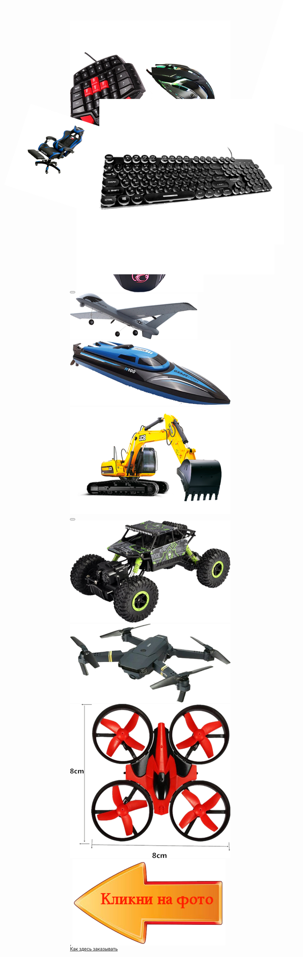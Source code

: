 <!DOCTYPE html>

<html>

<head>
    <meta charset="UTF-8">
    <title>Товары для подарка</title>
    <script type='text/javascript' src="https://code.jquery.com/jquery-3.3.1.js"></script>
    <style>
              body {
background-image: url('img/gamer.jpg');
background-repeat: no-repeat;
background-size: 1275px ;
min-height: 1200px;

overflow-x: hidden;
}

body:before {
  background:
  url("img/fon2.jpg") no-repeat center center;
  bottom: 0;
  content: "";
  height: 295px;
  left: 0;
  position: absolute;/*абсолютное позиционирование*/
  right: 0;
  top: 715px;
  height: 1365px;
  }


#Kla{
  position:absolute;
  left:5px;
  top:-40px;
  width: 240px; 
  }
#r{
  background-color: Transparent;
  border: none;
  cursor:pointer;
  overflow: hidden;
  outline:none;
  width: 225px;
  height: 170px;
  z-index: 400;
  position: absolute;
  left: -1px;
}
.djrheu{
  background-color: #0000007d;
  width: 100%;
  height: 100%;
  position: fixed;
  top: 0px;
  left: 0px;
  z-index: 5000;
  display: none;
}
.dyenhb{
  background-image: url('img/gamer2.jpg') ;
  position: fixed;
  width: 210px;
  height: 200px;
 top : 250px;
 left: 500px;

}
.kl{
  width: 200px;
}
#kl1{
  top:5px;
  left: 20px;
  display: flex;
}
#kl1:hover{
  transform: scale(2, 2);
}

a.tr{
  display: inline-block;
  font-size: 1.1em;
  width:30px;
  text-decoration:none;
  text-align:center;
  font: bold 14px arial;
  text-transform: uppercase;
  padding: 10px 15px;
  margin: 20px auto;
 
  color: #ccc;
  background-color: #555;
  background-image: linear-gradient(top, #888 0%, #555 100%);
  background-image: -webkit-gradient(linear, left top, left bottom, color-stop(0, #888), color-stop(1, #555));
  background-image: -moz-linear-gradient(top, #888 0%, #555 100%);
  background-image: -o-linear-gradient(top, #888 0%, #555 100%);
  border: none;
  border-radius: 3px;
  text-shadow: 0px -1px 0px #000;
  box-shadow: 0px 1px 0px #666,0px 5px 0px #444,0px 6px 6px rgba(0, 0, 0, .6);
  -webkit-transition: ease .15s all;
  -moz-transition: ease .15s all;
  -o-transition: ease .15s all;
  transition: ease .15s all;
  -webkit-animation: none;
   -moz-animation: none;
   -o-animation: none;
    animation: none;
  }
  a.tr:hover, a.bott:focus{
  -webkit-animation: linear 1.2s light infinite;
  -moz-animation: linear 1.2s light infinite;
  -o-animation: linear 1.2s light infinite;
  animation: linear 1.2s light infinite;
  }
  @-webkit-keyframes light{
  0%   { color: #ddd; text-shadow: 0px -1px 0px #000; }
  50%   { color: #fff; text-shadow: 0px -1px 0px #444, 0px 0px 5px #ffd, 0px 0px 8px #fff; }
  100% { color: #ddd; text-shadow: 0px -1px 0px #000; }
  }
  @-moz-keyframes light{
  0%   { color: #ddd; text-shadow: 0px -1px 0px #000; }
  50%   { color: #fff; text-shadow: 0px -1px 0px #444, 0px 0px 5px #ffd, 0px 0px 8px #fff; }
  100% { color: #ddd; text-shadow: 0px -1px 0px #000; }
  }
  @-o-keyframes light{
  0%   { color: #ddd; text-shadow: 0px -1px 0px #000; }
  50%   { color: #fff; text-shadow: 0px -1px 0px #444, 0px 0px 5px #ffd, 0px 0px 8px #fff; }
  100% { color: #ddd; text-shadow: 0px -1px 0px #000; }
  }
  @keyframes light{
  0%   { color: #ddd; text-shadow: 0px -1px 0px #000; }
  50%   { color: #fff; text-shadow: 0px -1px 0px #444, 0px 0px 5px #ffd, 0px 0px 8px #fff; }
  100% { color: #ddd; text-shadow: 0px -1px 0px #000; }
  }
  a.tr:active{
  color: #fff;
  text-shadow: 0px -1px 0px #444,0px 0px 5px #ffd,0px 0px 8px #fff;
  box-shadow: 0px 1px 0px #666,0px 2px 0px #444,0px 2px 2px rgba(0, 0, 0, .9);
  -webkit-transform: translateY(3px);
  -moz-transform: translateY(3px);
  -o-transform: translateY(3px);
  transform: translateY(3px);
  -webkit-animation: none;
  -moz-animation: none;
  -o-animation: none;
  animation: none;
  }
#sound{
    width: 250px;
    margin-top:-10px;
    margin-left:300px;
    transform:rotate(-20deg);
    position: absolute;
}
#so:hover{
  transform: scale(1.7, 1.7);
}
#r1{
  background-color: Transparent;
  border: none;
  cursor:pointer;
  overflow: hidden;
  outline:none;
  width: 100px;
  height: 140px;
  z-index: 400;
  position: absolute;
  top:25px;
  left:380px;
}
#PS1{
  background-position: 5px 5px;
  position:absolute;
  left:840px;
  top:-0px;
  transform: rotate(18deg);
  width: 500px;
  }
#ps:hover{
  transform: scale(2, 2);
}
#r2{
background-color: Transparent;
border: none;
cursor:pointer;
overflow: hidden;
outline:none;
width: 180px;
height: 160px;
z-index: 400;
position: absolute;
top:30px;
left:1050px;
}

#r3{
  background-color: Transparent;
  border: none;
  cursor:pointer;
  overflow: hidden;
  outline:none;
  width: 180px;
  height: 160px;
  z-index: 400;
  position: absolute;
  top:390px;
  left:94px;
}
#sidi{
  background-position: 5px 5px;
  position: absolute;
  width: 300px;
  top:365px;
  left:55px;
  transform: rotate(18deg);
}
#kres:hover{
  transform: scale(2, 2);
}
#VR{
  background-position: 5px 5px;
  position:absolute;
  left:650px;
  width: 250px;
}
#vr:hover{
  transform: scale(2, 2);
}
#r4{
  background-color: Transparent;
  border: none;
  cursor:pointer;
  overflow: hidden;
  outline:none;
  left:650px;
  width: 250px;
  height: 160px;
  z-index: 400;
  position: absolute;
}
#KLA{
  position: absolute;
  top:  310px;
  left: 320px;
  width: 550px;
}
#KLAVA:hover{
  transform: scale(2.2, 2.2);
}
#r5{
  background-color: Transparent;
  border: none;
  cursor:pointer;
  overflow: hidden;
  outline:none;
  top:  470px;
  left: 320px;
  width: 550px;
  height: 190px;
  z-index: 4000;
  position: absolute;
}

#MOUSE{
  position: absolute;
  top: 430px;
  left: 920px;
  width: 250px;
  transform: rotate(-10deg);
}
#mouse:hover{
  transform: scale(2.2, 2.2);
}
#r6{
  background-color: Transparent;
  border: none;
  cursor:pointer;
  overflow: hidden;
  outline:none;
  top: 430px;
  left: 960px;
  width: 170px;
  height: 250px;
  z-index: 4000;
  position: absolute;
}

#PLANNER{
position: absolute;
top: 770px;
left: 840px;
width: 270px;
}
#planner:hover{
  transform: scale(2.2, 2.2);
}
#r7{
  background-color: Transparent;
  border: none;
  cursor:pointer;
  overflow: hidden;
  outline:none;
  top: 770px;
  left: 840px;
  width: 270px;
  height: 100px;
  z-index: 4000;
  position: absolute;
}

#LODKA{
  position: absolute;
  top: 1480px;
  left: 910px;
  width: 250px;
  }
  #lodka:hover{
    transform: scale(2.2, 2.2);
  }
  #r8{
    background-color: Transparent;
    border: none;
    cursor:pointer;
    overflow: hidden;
    outline:none;
    top: 1480px;
    left: 910px;
    width: 250px;
    height: 100px;
    z-index: 4000;
    position: absolute;
  }

  #ECSC{
    position: absolute;
    top: 1900px;
    left: 630px;
    width: 300px;
    }
    #ecsc:hover{
      transform: scale(2.2, 2.2);
    }
    #r9{
      background-color: Transparent;
      border: none;
      cursor:pointer;
      overflow: hidden;
      outline:none;
      top: 1910px;
    left: 660px;
    width: 260px;
      height: 170px;
      z-index: 4000;
      position: absolute;
    }

    #BAGI{
      position: absolute;
      top: 1630px;
      left: 130px;
      width: 250px;
      }
      #bagi:hover{
        transform: scale(2.2, 2.2);
      }
#r10{
    background-color: Transparent;
     position: absolute;
    border: none;
    cursor:pointer;
    overflow: hidden;
    outline:none;
    top: 1630px;
   left: 130px;
    width: 240px;
    height: 170px;
    z-index: 4100;       
}




#RDFLH{
  position: absolute;
  top: 970px;
  left: 760px;
  width: 240px;
  }
  #rdflh:hover{
    transform: scale(2.2, 2.2);
  }
  #r11{
    background-color: Transparent;
    border: none;
    cursor:pointer;
    overflow: hidden;
    outline:none;
    top: 970px;
    left: 760px;
    width: 240px;
    height: 120px;
    z-index: 4000;
    position: absolute;
}

#KVADR{
  position: absolute;
  top: 1170px;
  left: 1060px;
  width: 100px;
  }
  #kvadr:hover{
    transform: scale(2.2, 2.2);
  }
  #r12{
    background-color: Transparent;
    border: none;
    cursor:pointer;
    overflow: hidden;
    outline:none;
    top: 1170px;
    left: 1060px;
    width: 100px;
    height: 100px;
    z-index: 4000;
    position: absolute;
}



a.SOS{
  display: block;
  font-size: 1.1em;
  width:90px;
  text-decoration:none;
  text-align:center;
  font: bold 14px arial;
  text-transform: uppercase;
  padding: 10px 15px;
  margin: 20px 510px;
  color: #ccc;
  background-color: #555;
  background-image: linear-gradient(top, #888 0%, #555 100%);
  background-image: -webkit-gradient(linear, left top, left bottom, color-stop(0, #888), color-stop(1, #555));
  background-image: -moz-linear-gradient(top, #888 0%, #555 100%);
  background-image: -o-linear-gradient(top, #888 0%, #555 100%);
  border: none;
  border-radius: 3px;
  text-shadow: 0px -1px 0px #000;
  box-shadow: 0px 1px 0px #666,0px 5px 0px #444,0px 6px 6px rgba(0, 0, 0, .6);
  -webkit-transition: ease .15s all;
  -moz-transition: ease .15s all;
  -o-transition: ease .15s all;
  transition: ease .15s all;
  -webkit-animation: none;
   -moz-animation: none;
   -o-animation: none;
    animation: none;
  }
  a.SOS:hover, a.SOS:focus{
  -webkit-animation: linear 1.2s light infinite;
  -moz-animation: linear 1.2s light infinite;
  -o-animation: linear 1.2s light infinite;
  animation: linear 1.2s light infinite;
  }
  @-webkit-keyframes light{
  0%   { color: #ddd; text-shadow: 0px -1px 0px #000; }
  50%   { color: #fff; text-shadow: 0px -1px 0px #444, 0px 0px 5px #ffd, 0px 0px 8px #fff; }
  100% { color: #ddd; text-shadow: 0px -1px 0px #000; }
  }
  @-moz-keyframes light{
  0%   { color: #ddd; text-shadow: 0px -1px 0px #000; }
  50%   { color: #fff; text-shadow: 0px -1px 0px #444, 0px 0px 5px #ffd, 0px 0px 8px #fff; }
  100% { color: #ddd; text-shadow: 0px -1px 0px #000; }
  }
  @-o-keyframes light{
  0%   { color: #ddd; text-shadow: 0px -1px 0px #000; }
  50%   { color: #fff; text-shadow: 0px -1px 0px #444, 0px 0px 5px #ffd, 0px 0px 8px #fff; }
  100% { color: #ddd; text-shadow: 0px -1px 0px #000; }
  }
  @keyframes light{
  0%   { color: #ddd; text-shadow: 0px -1px 0px #000; }
  50%   { color: #fff; text-shadow: 0px -1px 0px #444, 0px 0px 5px #ffd, 0px 0px 8px #fff; }
  100% { color: #ddd; text-shadow: 0px -1px 0px #000; }
  }
  a.SOS:active{
  color: #fff;
  text-shadow: 0px -1px 0px #444,0px 0px 5px #ffd,0px 0px 8px #fff;
  box-shadow: 0px 1px 0px #666,0px 2px 0px #444,0px 2px 2px rgba(0, 0, 0, .9);
  -webkit-transform: translateY(3px);
  -moz-transform: translateY(3px);
  -o-transform: translateY(3px);
  transform: translateY(3px);
  -webkit-animation: none;
  -moz-animation: none;
  -o-animation: none;
  animation: none;
  }


  #sos{
    position: absolute;
    left: 800px;
    top:290px;
    width: 200px;
    display: none;
    z-index: 10000;
  }
#OBRAZ{
  position: absolute;
  left: 500px;
  top: 200px;
  width: 300px;
  height: 700px;
  z-index: 9999;
  display: none;
}
#OBRAZBUT{
  position: absolute;
  left: 500px;
  top: 310px;
  width: 300px;
  height: 100px;
  z-index: 10000;
  display: none;
  border: none;
cursor:pointer;
overflow: hidden;
outline:none;
background-color: Transparent;
}
#obraz:hover{
  transform: scale(2.2, 2.2);
}
</style>
</head>

<body > 

<div id="skla" class="djrheu"> 
    <div id="vkla" class="dyenhb">
       <a href="http://buyeasy.by/redirect/cpa/o/pjdrqujaxkrr4q4pqsewqlw10v0bbvcf/"><img src="img/klava.png"  class="kl" id="kl1"> </a>  <br><br><br><br>
       <a id="tr" class="tr"  href="#">1</a>
       <a id="tr1" class="tr" href="#" >2</a>
       <a id="tr2" class="tr" href="#" >3</a>
    </div>
</div>
<button id="r"></button>
<img src="img/Klava.png" id="Kla"  class="ikla" >

<div id="ssou" class="djrheu"> 
    <div id="vsou" class="dyenhb">
    <a href="http://buyeasy.by/redirect/cpa/o/pjex8wufup3ih92d1uybre2cpvcf9x6b/"><img src="img/sound.png"  class="kl" id="so"> </a>   <br><br><br><br>
    <a id="so1" class="tr"  href="#">1</a>
    <a id="so2" class="tr" href="#" >2</a>
    <a id="so3" class="tr" href="#" >3</a>
    </div>
</div>
<button id="r1"></button>
<img src="img/sound.png" id="sound" class="isound" >




<div id="sps" class="djrheu"> 
   <div id="vps" class="dyenhb">
   <a href="http://buyeasy.by/redirect/cpa/o/pjdq1el2wnqeio4di7pv4otwsxam1bns/"><img src="img/ps_1.png"  class="kl" id="ps"> </a>  <br><br><br><br><br>
   <a id="ps1" class="tr"  href="#">1</a>
   <a id="ps2" class="tr" href="#" >2</a>
   <a id="ps3" class="tr" href="#" >3</a>
    </div>
</div>
<button id="r2"></button>
<img src="img/PS1.png" id="PS1"    class="ips1">



<div id="skres" class="djrheu"> 
    <div id="vkres" class="dyenhb">
    <a href="http://buyeasy.by/redirect/cpa/o/pjdq1el2wnqeio4di7pv4otwsxam1bns/"><img src="img/kres3.png"  class="kl" id="kres"> </a>  <br><br><br><br><br><br><br><br>
    <a id="kres1" class="tr"  href="#">1</a>
    <a id="kres2" class="tr" href="#" >2</a>
    <a id="kres3" class="tr" href="#" >3</a>
    </div>
</div>
 <button id="r3"></button>
<img src="img/Кресло.png" id="sidi" class="isidi">



<div id="svr" class="djrheu"> 
    <div id="vvr" class="dyenhb">
    <a href="http://buyeasy.by/redirect/cpa/o/pjdqy7qy1p0vmy7rd59x0k0ned0xuzzo/"><img src="img/VR-Pro.png"  class="kl" id="vr"> </a>  <br><br><br><br><br>><br><br>><br><br>
    <a id="vr1" class="tr"  href="#">1</a>
    <a id="vr2" class="tr" href="#" >2</a>
    <a id="vr3" class="tr" href="#" >3</a>
    </div>
</div>
 <button id="r4"></button>
<img src="img/VR-Pro.png" id="VR" class="ivr" >



<div id="sKL" class="djrheu">
    <div id="vKL" class="dyenhb">
        <a href="http://buyeasy.by/redirect/cpa/o/pjqe5y9tlmstv0h420daotf03a7kr3t1/"><img src="img/KLAVA_.png"  class="kl" id="KLAVA"></a>   <br><br><br><br><br><br><br><br>
        <a id="KL1" class="tr" href="#">1</a>
        <a id="KL2" class="tr" href="#">2</a>
        <a id="KL3" class="tr" href="#">3</a>
    </div>
</div>
<button id="r5"></button>
<img src="img/KLAVA_.png" id="KLA" class="ivr" >


<div id="smouse" class="djrheu">
    <div id="vmouse" class="dyenhb">
        <a href="http://buyeasy.by/redirect/cpa/o/pjqfxwwvqh9tqvl5hjd7liv2519fq4zq/"><img src="img/mouse.png"  class="kl" id="mouse"></a>   <br><br><br><br><br><br><br><br>
        <a id="mouse1" class="tr" href="#">1</a>
        <a id="mouse2" class="tr" href="#">2</a>
        <a id="mouse3" class="tr" href="#">3</a>
    </div>
</div>
<button id="r6"></button>
<img src="img/mouse.png" id="MOUSE" class="imouse" >



<div id="splanner" class="djrheu">
    <div id="vplanner" class="dyenhb">
        <a href="http://buyeasy.by/redirect/cpa/o/pjqmrq28bsquccl3itwi7m0ptolaax57/"><img src="img/PLANNER.png"  class="kl" id="planner"></a>   <br><br><br><br><br><br><br><br>
        <a id="planner1" class="tr" href="#">1</a>
        <a id="planner2" class="tr" href="#">2</a>
        <a id="planner3" class="tr" href="#">3</a>
    </div>
</div>
<button id="r7"></button>
<img src="img/PLANNER.png" id="PLANNER" class="imouse" >



<div id="slodka" class="djrheu">
    <div id="vlodka" class="dyenhb">
        <a href="http://buyeasy.by/redirect/cpa/o/pjqms4u83sjy3mxx1gn4nqzyt1rtjgwb/"><img src="img/LODKA.png"  class="kl" id="lodka"></a>   <br><br><br><br><br><br><br><br>
        <a id="lodka1" class="tr" href="#">1</a>
        <a id="lodka2" class="tr" href="#">2</a>
        <a id="lodka3" class="tr" href="#">3</a>
    </div>
</div>
<button id="r8"></button>
<img src="img/LODKA.png" id="LODKA" class="ilodka" >


<div id="secsc" class="djrheu">
    <div id="vecsc" class="dyenhb">
        <a href="http://buyeasy.by/redirect/cpa/o/pjqmsxhkl9g5rj1xpooeu8lpfbfokoa8/"><img src="img/ECSC.png"  class="kl" id="ecsc"></a>   <br><br><br><br><br><br><br><br>
        <a id="ecsc1" class="tr" href="#">1</a>
        <a id="ecsc2" class="tr" href="#">2</a>
        <a id="ecsc3" class="tr" href="#">3</a>
    </div>
</div>
<button id="r9"></button>
<img src="img/ECSC.png" id="ECSC" class="iecsc" >

<div id="sbagi" class="djrheu">
    <div id="vbagi" class="dyenhb">
        <a href="http://buyeasy.by/redirect/cpa/o/pjqmsg270slizowy8kgxgrs0cx7bbtgj/"><img src="img/BAGI.png"  class="kl" id="bagi"></a>   <br><br><br><br><br><br><br><br>
        <a id="bagi1" class="tr" href="#">1</a>
        <a id="bagi2" class="tr" href="#">2</a>
        <a id="bagi3" class="tr" href="#">3</a>
    </div>
</div>
<button id="r10"></button>
<img src="img/BAGI.png" id="BAGI" class="ibagi" >

<div id="srdflh" class="djrheu">
    <div id="vrdflh" class="dyenhb">
        <a href="http://buyeasy.by/redirect/cpa/o/pjqmqnalry1rsayd64rs2xft1s31l0n1/"><img src="img/RDFLH.png"  class="kl" id="rdflh"></a>   <br><br><br><br><br><br><br><br>
        <a id="rdflh1" class="tr" href="#">1</a>
        <a id="rdflh2" class="tr" href="#">2</a>
        <a id="rdflh3" class="tr" href="#">3</a>
    </div>
</div>
<button id="r11"></button>
<img src="img/RDFLH.png" id="RDFLH" class="irdflh" >




<div id="skvadr" class="djrheu">
    <div id="vkvadr" class="dyenhb">
        <a href="http://buyeasy.by/redirect/cpa/o/pjqmr7ufhaar68mjng5i52uyi5rawhaf/"><img src="img/KVADR.png"  class="kl" id="kvadr"></a>   <br><br><br><br><br><br><br><br>
        <a id="kvadr1" class="tr" href="#">1</a>
        <a id="kvadr2" class="tr" href="#">2</a>
        <a id="kvadr3" class="tr" href="#">3</a>
    </div>
</div>
<button id="r12"></button>
<img src="img/KVADR.png" id="KVADR" class="ikvadr" >




<div id="sobraz" class="djrheu">
    <div id="vobraz" class="dyenhb">
        <a href="http://buyeasy.by/redirect/cpa/o/pjssxijhaddn9aae6hacbju62dmnszqt/"><img src="img/fhoto1.png"  class="kl" id="obraz"></a>   <br><br><br><br><br><br><br><br>
        <a id="fhoto1" class="tr" href="#">Кликни что бы посмотреть 1 фото</a>
        <a id="fhoto2" class="tr" href="#">Кликни что бы посмотреть 2 фото</a>
        <a id="fhoto3" class="tr" href="#">Кликни что бы посмотреть 3 фото</a>
    </div>
</div>
,<button id="OBRAZBUT"></button>
<img id="OBRAZ" class="OBRAZ" src="img/obraz.png" >
<img id="sos" class="sos" src="img/sos.png" >
<a href="#" id="SOS" class="SOS">Как здесь заказывать</a>

<script type="text/javascript" src="$.js" ></script>
</body>

</html>
